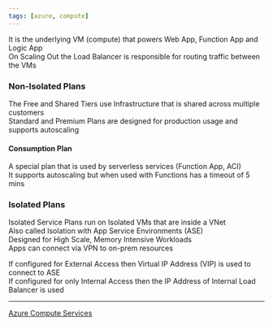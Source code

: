 ```yaml
---
tags: [azure, compute]
---
```


It is the underlying VM (compute) that powers Web App, Function App and Logic App  
On Scaling Out the Load Balancer is responsible for routing traffic between the VMs  

### Non-Isolated Plans

The Free and Shared Tiers use Infrastructure that is shared across multiple customers    
Standard and Premium Plans are designed for production usage and supports autoscaling

#### Consumption Plan

A special plan that is used by serverless services (Function App, ACI)  
It supports autoscaling but when used with Functions has a timeout of 5 mins 

### Isolated Plans

Isolated Service Plans run on Isolated VMs that are inside a VNet  
Also called Isolation with App Service Environments (ASE)  
Designed for High Scale, Memory Intensive Workloads  
Apps can connect via VPN to on-prem resources  

If configured for External Access then Virtual IP Address (VIP) is used to connect to ASE  
If configured for only Internal Access then the IP Address of Internal Load Balancer is used 

---

[Azure Compute Services](Azure%20Compute%20Services.md)

